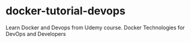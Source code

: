 # docker-tutorial-devops
Learn Docker and Devops from Udemy course. Docker Technologies for DevOps and Developers
